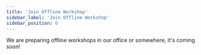 ```yaml
---
title: 'Join Offline Workshop'
sidebar_label: 'Join Offline Workshop'
sidebar_position: 6
---
```


We are preparing offline workshops in our office or somewhere, it's coming soon!
